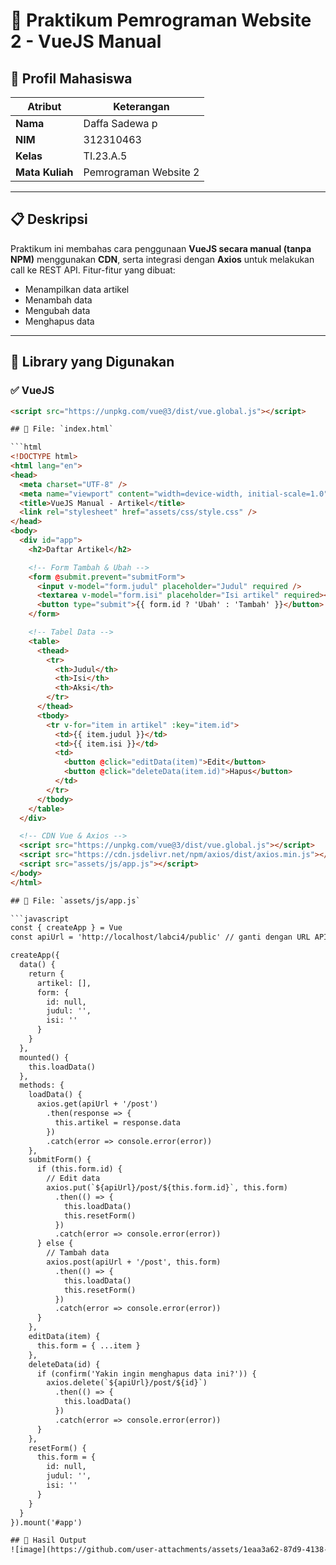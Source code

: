 # 🧪 Praktikum Pemrograman Website 2 - VueJS Manual

## 👤 Profil Mahasiswa

| Atribut        | Keterangan                          |
|----------------|--------------------------------------|
| **Nama**       | Daffa Sadewa p                      |
| **NIM**        | 312310463                          |
| **Kelas**      | TI.23.A.5                           |
| **Mata Kuliah**| Pemrograman Website 2              |

---

## 📋 Deskripsi

Praktikum ini membahas cara penggunaan **VueJS secara manual (tanpa NPM)** menggunakan **CDN**, serta integrasi dengan **Axios** untuk melakukan call ke REST API. Fitur-fitur yang dibuat:
- Menampilkan data artikel
- Menambah data
- Mengubah data
- Menghapus data

---

## 🔧 Library yang Digunakan

### ✅ VueJS
```html
<script src="https://unpkg.com/vue@3/dist/vue.global.js"></script>

## 📄 File: `index.html`

```html
<!DOCTYPE html>
<html lang="en">
<head>
  <meta charset="UTF-8" />
  <meta name="viewport" content="width=device-width, initial-scale=1.0"/>
  <title>VueJS Manual - Artikel</title>
  <link rel="stylesheet" href="assets/css/style.css" />
</head>
<body>
  <div id="app">
    <h2>Daftar Artikel</h2>

    <!-- Form Tambah & Ubah -->
    <form @submit.prevent="submitForm">
      <input v-model="form.judul" placeholder="Judul" required />
      <textarea v-model="form.isi" placeholder="Isi artikel" required></textarea>
      <button type="submit">{{ form.id ? 'Ubah' : 'Tambah' }}</button>
    </form>

    <!-- Tabel Data -->
    <table>
      <thead>
        <tr>
          <th>Judul</th>
          <th>Isi</th>
          <th>Aksi</th>
        </tr>
      </thead>
      <tbody>
        <tr v-for="item in artikel" :key="item.id">
          <td>{{ item.judul }}</td>
          <td>{{ item.isi }}</td>
          <td>
            <button @click="editData(item)">Edit</button>
            <button @click="deleteData(item.id)">Hapus</button>
          </td>
        </tr>
      </tbody>
    </table>
  </div>

  <!-- CDN Vue & Axios -->
  <script src="https://unpkg.com/vue@3/dist/vue.global.js"></script>
  <script src="https://cdn.jsdelivr.net/npm/axios/dist/axios.min.js"></script>
  <script src="assets/js/app.js"></script>
</body>
</html>

## 📄 File: `assets/js/app.js`

```javascript
const { createApp } = Vue
const apiUrl = 'http://localhost/labci4/public' // ganti dengan URL API kamu

createApp({
  data() {
    return {
      artikel: [],
      form: {
        id: null,
        judul: '',
        isi: ''
      }
    }
  },
  mounted() {
    this.loadData()
  },
  methods: {
    loadData() {
      axios.get(apiUrl + '/post')
        .then(response => {
          this.artikel = response.data
        })
        .catch(error => console.error(error))
    },
    submitForm() {
      if (this.form.id) {
        // Edit data
        axios.put(`${apiUrl}/post/${this.form.id}`, this.form)
          .then(() => {
            this.loadData()
            this.resetForm()
          })
          .catch(error => console.error(error))
      } else {
        // Tambah data
        axios.post(apiUrl + '/post', this.form)
          .then(() => {
            this.loadData()
            this.resetForm()
          })
          .catch(error => console.error(error))
      }
    },
    editData(item) {
      this.form = { ...item }
    },
    deleteData(id) {
      if (confirm('Yakin ingin menghapus data ini?')) {
        axios.delete(`${apiUrl}/post/${id}`)
          .then(() => {
            this.loadData()
          })
          .catch(error => console.error(error))
      }
    },
    resetForm() {
      this.form = {
        id: null,
        judul: '',
        isi: ''
      }
    }
  }
}).mount('#app')

## 📸 Hasil Output
![image](https://github.com/user-attachments/assets/1eaa3a62-87d9-4138-8401-2a78b6ea3149)

